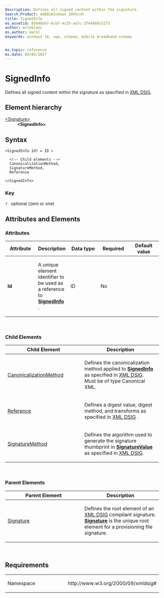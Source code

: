 ```yaml
---
Description: Defines all signed content within the signature.
Search.Product: eADQiWindows 10XVcnh
title: SignedInfo
ms.assetid: 85648eb7-6cb7-4c55-aa7c-3744068c5273
author: mcleblanc
ms.author: markl
keywords: windows 10, uwp, schema, mobile broadband schema


ms.topic: reference
ms.date: 04/05/2017
---
```


# SignedInfo


Defines all signed content within the signature as specified in [XML DSIG](https://www.w3.org/TR/xmldsig-core/).

## Element hierarchy

<dl>
<dt><a href="element-signature.md">&lt;Signature&gt;</a></dt>
<dd><b>&lt;SignedInfo&gt;</b></dd>
</dl>

## Syntax

``` syntax
<SignedInfo Id? = ID >

  <!-- Child elements -->
  CanonicalizationMethod,
  SignatureMethod,
  Reference

</SignedInfo>
```

### Key

`?`   optional (zero or one)

## Attributes and Elements


### Attributes

<table>
<colgroup>
<col width="20%" />
<col width="20%" />
<col width="20%" />
<col width="20%" />
<col width="20%" />
</colgroup>
<thead>
<tr class="header">
<th>Attribute</th>
<th>Description</th>
<th>Data type</th>
<th>Required</th>
<th>Default value</th>
</tr>
</thead>
<tbody>
<tr class="odd">
<td><strong>Id</strong></td>
<td><p>A unique element identifier to be used as a reference to <a href="element-signedinfo.md"><strong>SignedInfo</strong></a> .</p></td>
<td>ID</td>
<td>No</td>
<td></td>
</tr>
</tbody>
</table>

 

### Child Elements

<table>
<colgroup>
<col width="50%" />
<col width="50%" />
</colgroup>
<thead>
<tr class="header">
<th>Child Element</th>
<th>Description</th>
</tr>
</thead>
<tbody>
<tr class="odd">
<td><a href="element-canonicalizationmethod.md">CanonicalizationMethod</a> </td>
<td><p>Defines the canonicalization method applied to <a href="element-signedinfo.md"><strong>SignedInfo</strong></a>  as specified in <a href="https://www.w3.org/TR/xmldsig-core/">XML DSIG</a>. Must be of type Canonical XML.</p></td>
</tr>
<tr class="even">
<td><a href="element-reference.md">Reference</a> </td>
<td><p>Defines a digest value, digest method, and transforms as specified in <a href="https://www.w3.org/TR/xmldsig-core/">XML DSIG</a> .</p></td>
</tr>
<tr class="odd">
<td><a href="element-signaturemethod.md">SignatureMethod</a> </td>
<td><p>Defines the algorithm used to generate the signature thumbprint in <a href="element-signaturevalue.md"><strong>SignatureValue</strong></a>  as specified in <a href="https://www.w3.org/TR/xmldsig-core/">XML DSIG</a>.</p></td>
</tr>
</tbody>
</table>

 

### Parent Elements

<table>
<colgroup>
<col width="50%" />
<col width="50%" />
</colgroup>
<thead>
<tr class="header">
<th>Parent Element</th>
<th>Description</th>
</tr>
</thead>
<tbody>
<tr class="odd">
<td><a href="element-signature.md">Signature</a> </td>
<td><p>Defines the root element of an <a href="https://www.w3.org/TR/xmldsig-core/">XML DSIG</a>  compliant signature. <a href="element-signature.md"><strong>Signature</strong></a> is the unique root element for a provisioning file signature.</p></td>
</tr>
</tbody>
</table>

 

## Requirements

<table>
<colgroup>
<col width="50%" />
<col width="50%" />
</colgroup>
<tbody>
<tr class="odd">
<td><p>Namespace</p></td>
<td><p>http://www.w3.org/2000/09/xmldsig#</p></td>
</tr>
</tbody>
</table>

 

 



